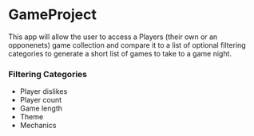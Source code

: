 # GameProject

This app will allow the user to access a Players (their own or an opponenets) game collection and compare it to a list of optional filtering categories to generate a short list of games to take to a game night.

### Filtering Categories
* Player dislikes
* Player count
* Game length
* Theme
* Mechanics

